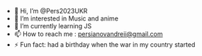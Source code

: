 - 👋 Hi, I’m @Pers2023UKR
- 👀 I’m interested in Music and anime
- 🌱 I’m currently learning JS
- 📫 How to reach me : persianovandreii@gmail.com
- ⚡ Fun fact: had a birthday when the war in my country started

<!---
Pers2023UKR/Pers2023UKR is a ✨ special ✨ repository because its `README.md` (this file) appears on your GitHub profile.
You can click the Preview link to take a look at your changes.
--->
